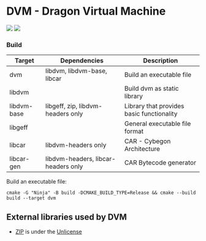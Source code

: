 # DVM - Dragon Virtual Machine

![](https://img.shields.io/github/actions/workflow/status/Cybegon/DVM/ci.yml?logo=GitHub&style=for-the-badge)
![](https://img.shields.io/github/license/Cybegon/DVM?color=0aa4ff&logo=GitHub&style=for-the-badge)

### Build

| Target      | Dependencies                        | Description                               |
|-------------|-------------------------------------|-------------------------------------------|
| dvm         | libdvm, libdvm-base, libcar         | Build an executable file                  |
| libdvm      |                                     | Build dvm as static library               |
| libdvm-base | libgeff, zip, libdvm-headers only   | Library that provides basic functionality |
| libgeff     |                                     | General executable file format            |
| libcar      | libdvm-headers only                 | CAR - Cybegon Architecture                |
| libcar-gen  | libdvm-headers, libcar-headers only | CAR Bytecode generator                    |

Build an executable file:
```
cmake -G "Ninja" -B build -DCMAKE_BUILD_TYPE=Release && cmake --build build --target dvm
```

## External libraries used by DVM

-   [ZIP](https://github.com/kuba--/zip) is under the [Unlicense](https://github.com/kuba--/zip/blob/master/UNLICENSE)